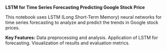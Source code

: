 
**LSTM for Time Series Forecasting Predicting Google Stock Price**

This notebook uses LSTM (Long Short-Term Memory) neural networks for time series forecasting to analyze and predict the trends in Google stock prices.

**Key Features:**
Data preprocessing and analysis.
Application of LSTM for forecasting.
Visualization of results and evaluation metrics.

